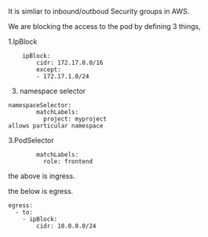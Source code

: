 It is simliar to inbound/outboud  Security groups in AWS. 

We are blocking the access to the pod by defining 3 things, 

1.IpBlock
```
    ipBlock:
        cidr: 172.17.0.0/16
        except:
        - 172.17.1.0/24
```
3. namespace selector
``` 
namespaceSelector:
        matchLabels:
          project: myproject
allows particular namespace
```
3.PodSelector 
``` podSelector:
        matchLabels:
          role: frontend
```
the above is ingress.

the below is egress.
```
egress:
  - to:
    - ipBlock:
        cidr: 10.0.0.0/24
```
